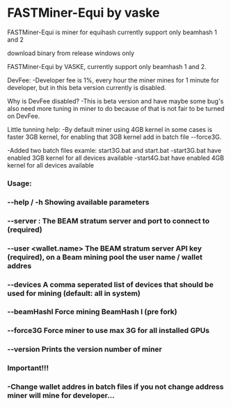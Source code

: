 # FASTMiner-Equi by vaske

FASTMiner-Equi is miner for equihash currently support only beamhash 1 and 2

download binary from release windows only

FASTMiner-Equi by VASKE, currently support only beamhash 1 and 2.

DevFee:
-Developer fee is 1%, every hour the miner mines for 1 minute for developer, but in this beta version currently is disabled.

Why is DevFee disabled?
-This is beta version and have maybe some bug's also need more tuning in miner to do because of that is not fair to be turned on DevFee.

Little tunning help:
-By default miner using 4GB kernel in some cases is faster 3GB kernel, for enabling that 3GB kernel add in batch file --force3G.

-Added two batch files examle: start3G.bat and start.bat
-start3G.bat have enabled 3GB kernel for all devices available
-start4G.bat have enabled 4GB kernel for all devices available 

### Usage:

### --help / -h  			Showing available parameters
### --server <server>:<port>	The BEAM stratum server and port to connect to (required)
### --user <wallet.name>		The BEAM stratum server API key (required), on a Beam mining pool the user name / wallet addres
### --devices <numbers>		A comma seperated list of devices that should be used for mining (default: all in system)
### --beamHashI			Force mining BeamHash I (pre fork)
### --force3G			Force miner to use max 3G for all installed GPUs
### --version			Prints the version number of miner

### Important!!!
### -Change wallet addres in batch files if you not change address miner will mine for developer...
